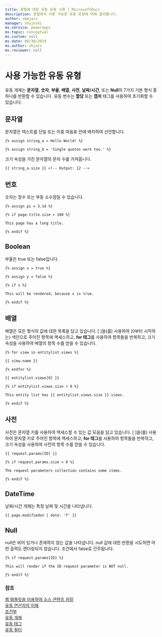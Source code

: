 ```yaml
---
title: 포털에 대한 유동 유형 사용 | MicrosoftDocs
description: 포털에서 사용 가능한 유동 유형에 대해 알아봅니다.
author: sbmjais
manager: shujoshi
ms.service: powerapps
ms.topic: conceptual
ms.custom: null
ms.date: 08/30/2019
ms.author: shjais
ms.reviewer: null
---
```


# <a name="available-liquid-types"></a>사용 가능한 유동 유형

유동 개체는 **문자열**, **숫자**, **부울**, **배열**, **사전**, **날짜/시간**, 또는 **Null**의 7가지 기본 형식 중 하나를 반환할 수 있습니다. 유동 변수는 **할당** 또는 **캡처** 태그를 사용하여 초기화할 수 있습니다.

## <a name="string"></a>문자열

문자열은 텍스트를 단일 또는 이중 따옴표 안에 배치하여 선언합니다.

```
{% assign string_a = Hello World! %}

{% assign string_b = 'Single quotes work too.' %}
```

크기 속성을 가진 문자열의 문자 수를 가져옵니다.

```
{{ string_a.size }} <!-- Output: 12 -->
```

## <a name="number"></a>번호

숫자는 정수 또는 부동 소수점일 수 있습니다.

```
{% assign pi = 3.14 %}

{% if page.title.size > 100 %}

This page has a long title.

{% endif %}
```

## <a name="boolean"></a>Boolean

부울은 true 또는 false입니다.

```
{% assign x = true %}

{% assign y = false %}

{% if x %}

This will be rendered, because x is true.

{% endif %}
```

## <a name="array"></a>배열

배열은 모든 형식의 값에 대한 목록을 담고 있습니다. \[ \]을(를) 사용하여 (0부터 시작하는) 색인으로 주어진 항목에 액세스하고, **for 태그**를 사용하여 항목들을 반복하고, 크기 속성을 사용하여 배열의 항목 수를 얻을 수 있습니다.

```
{% for view in entitylist.views %}

{{ view.name }}

{% endfor %}

{{ entitylist.views[0] }}

{% if entitylist.views.size > 0 %}

This entity list has {{ entitylist.views.size }} views.

{% endif %}
```

## <a name="dictionary"></a>사전

사전은 문자열 키를 사용하여 액세스할 수 있는 값 모음을 담고 있습니다. \[ \]을(를) 사용하여 문자열 키로 주어진 항목에 액세스하고, **for 태그**를 사용하여 항목들을 반복하고, 크기 속성을 사용하여 사전의 항목 수를 얻을 수 있습니다.

```
{{ request.params[ID] }}

{% if request.params.size > 0 %}

The request parameters collection contains some items.

{% endif %}
```

## <a name="datetime"></a>DateTime

날짜/시간 개체는 특정 날짜 및 시간을 나타냅니다.

```
{{ page.modifiedon | date: 'f' }}
```

## <a name="null"></a>Null

null은 비어 있거나 존재하지 않는 값을 나타냅니다. null 값에 대한 반환을 시도하면 어떤 출력도 렌더링되지 않습니다. 조건에서 false로 간주됩니다.

```
{% if request.params[ID] %}

This will render if the ID request parameter is NOT null.

{% endif %}
```

### <a name="see-also"></a>참조

[웹 템플릿을 이용하여 소스 콘텐츠 저장](store-content-web-templates.md)  
[유동 연산자의 이해](liquid-operators.md)  
[조건부](liquid-conditional-operators.md)  
[유동 개체](liquid-objects.md)  
[유동 태그](liquid-tags.md)  
[유동 필터](liquid-filters.md)  